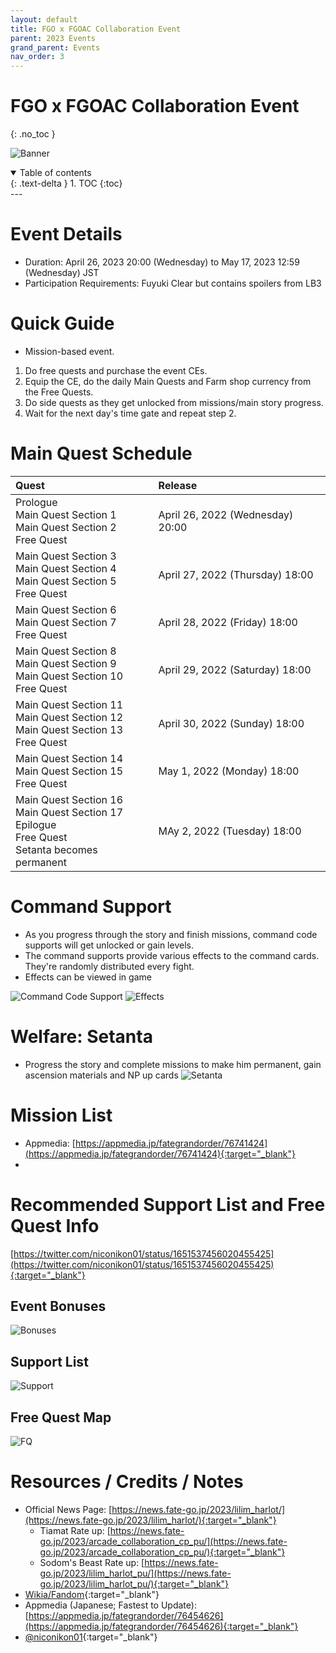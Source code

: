 ```yaml
---
layout: default
title: FGO x FGOAC Collaboration Event
parent: 2023 Events
grand_parent: Events
nav_order: 3
---
```


# FGO x FGOAC Collaboration Event
{: .no_toc }


![Banner](https://news.fate-go.jp/wp-content/uploads/2023/lilim_harlot_iapwl/top_banner.png)

<details open markdown="block">
  <summary>
    Table of contents
  </summary>
  {: .text-delta }
1. TOC
{:toc}
</details>
---

# Event Details
- Duration: April 26, 2023 20:00 (Wednesday) to May 17, 2023 12:59 (Wednesday) JST
- Participation Requirements: Fuyuki Clear but contains spoilers from LB3

# Quick Guide
- Mission-based event.
1. Do free quests and purchase the event CEs.
2. Equip the CE, do the daily Main Quests and Farm shop currency from the Free Quests.
3. Do side quests as they get unlocked from missions/main story progress.
4. Wait for the next day's time gate and repeat step 2.

# Main Quest Schedule

| Quest                                                                                                     | Release                          |
|:----------------------------------------------------------------------------------------------------------|:---------------------------------|
| Prologue<br/>Main Quest Section 1<br/>Main Quest Section 2<br/>Free Quest                                 | April 26, 2022 (Wednesday) 20:00 |
| Main Quest Section 3<br/>Main Quest Section 4<br/>Main Quest Section 5<br/>Free Quest                     | April 27, 2022 (Thursday) 18:00  |
| Main Quest Section 6<br/>Main Quest Section 7<br/>Free Quest                                              | April 28, 2022 (Friday) 18:00    |
| Main Quest Section 8<br/>Main Quest Section 9<br/>Main Quest Section 10<br/>Free Quest                    | April 29, 2022 (Saturday) 18:00  |
| Main Quest Section 11<br/>Main Quest Section 12<br/>Main Quest Section 13<br/>Free Quest                  | April 30, 2022 (Sunday) 18:00    |
| Main Quest Section 14<br/>Main Quest Section 15<br/>Free Quest                                            | May 1, 2022 (Monday) 18:00       |
| Main Quest Section 16<br/>Main Quest Section 17<br/>Epilogue<br/>Free Quest<br/>Setanta becomes permanent | MAy 2, 2022 (Tuesday) 18:00      |

# Command Support
- As you progress through the story and finish missions, command code supports will get unlocked or gain levels.
- The command supports provide various effects to the command cards. They're randomly distributed every fight.
- Effects can be viewed in game

![Command Code Support](https://news.fate-go.jp/wp-content/uploads/2023/lilim_harlot_iapwl/info_image_03.png)
![Effects](https://news.fate-go.jp/wp-content/uploads/2023/lilim_harlot_iapwl/info_image_04.png)

# Welfare: Setanta
- Progress the story and complete missions to make him permanent, gain ascension materials and NP up cards
![Setanta](https://news.fate-go.jp/wp-content/uploads/2023/lilim_harlot_iapwl/servant_details_l_01.png)

# Mission List
- Appmedia: [https://appmedia.jp/fategrandorder/76741424](https://appmedia.jp/fategrandorder/76741424){:target="_blank"}
- 

<!--
.edit #jp-guides 1100789125780611134 {
  "embeds": [
    {
      "title": "FGO x FGOAC Collaboration Event: Event Bonuses, Recommended Support and Free Quests - Day 1",
      "description": "https://twitter.com/niconikon01/status/1651537456020455425\n\nLast Updated: <t:1682615400:R>",
      "image": "https://pbs.twimg.com/media/FutweQtaUAACoTf?format=jpg&name=4096x4096"
    },
    {
      "image": "https://pbs.twimg.com/media/Futwe-baAAAdqXw?format=jpg&name=large"
    },
    {
      "image": "https://pbs.twimg.com/media/FutwcCnaQAADJvG?format=jpg&name=4096x4096"
    }
  ]
}
-->

# Recommended Support List and Free Quest Info
[https://twitter.com/niconikon01/status/1651537456020455425](https://twitter.com/niconikon01/status/1651537456020455425){:target="_blank"}

## Event Bonuses
![Bonuses](https://pbs.twimg.com/media/FutweQtaUAACoTf?format=jpg&name=4096x4096)

## Support List

![Support](https://pbs.twimg.com/media/Futwe-baAAAdqXw?format=jpg&name=large)

## Free Quest Map

![FQ](https://pbs.twimg.com/media/FutwcCnaQAADJvG?format=jpg&name=large)

## 

# Resources / Credits / Notes

- Official News Page: [https://news.fate-go.jp/2023/lilim_harlot/](https://news.fate-go.jp/2023/lilim_harlot/){:target="_blank"}
  - Tiamat Rate up: [https://news.fate-go.jp/2023/arcade_collaboration_cp_pu/](https://news.fate-go.jp/2023/arcade_collaboration_cp_pu/){:target="_blank"} 
  - Sodom's Beast Rate up: [https://news.fate-go.jp/2023/lilim_harlot_pu/](https://news.fate-go.jp/2023/lilim_harlot_pu/){:target="_blank"}
- [Wikia/Fandom](https://fategrandorder.fandom.com/wiki/Lilim_Harlot){:target="_blank"}
- Appmedia (Japanese; Fastest to Update): [https://appmedia.jp/fategrandorder/76454626](https://appmedia.jp/fategrandorder/76454626){:target="_blank"}
- [@niconikon01](https://twitter.com/niconikon01/){:target="_blank"}